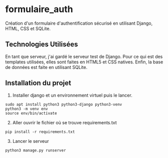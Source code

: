 # formulaire_auth
Création d'un formulaire d'authentification sécurisé en utilisant Django, HTML, CSS et SQLite.

<h2>Technologies Utilisées</h2>

En tant que serveur, j'ai gardé le serveur test de Django. Pour ce qui est des templates utilisées, elles sont faites en HTML5 et CSS natives. Enfin, la base de données est faite en utilisant
SQLite.

<h2>Installation du projet</h2>

1) Installer django et un environnement virtuel puis le lancer.

```
sudo apt install python3 python3-django python3-venv
python3 -m venv env
source env/bin/activate
```

2) Aller ouvrir le fichier où se trouve requirements.txt

```
pip install -r requirements.txt
```

3) Lancer le serveur

```
python3 manage.py runserver
```
